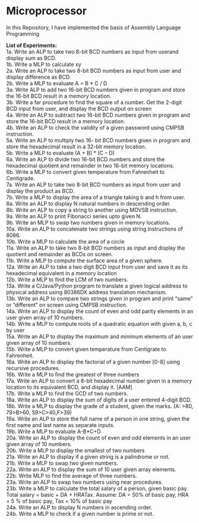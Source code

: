 # Microprocessor
In this Repository, I have implemented the basis of Assembly Language Programming<br/>

**List of Experiments:**<br/>
1a. Write an ALP to take two 8-bit BCD numbers as input from userand display sum as BCD.<br/>
1b. Write a MLP to calculate xy<br/>
2a. Write an ALP to take two 8-bit BCD numbers as input from user and display difference as BCD.<br/>
2b. Write a MLP to evaluate A = B * C / D <br/>
3a. Write ALP to add two 16-bit BCD numbers given in program and store the 16-bit BCD result in a memory location.<br/>
3b. Write a far procedure to find the square of a number. Get the 2-digit BCD input from user, and display the BCD output on screen<br/>
4a. Write an ALP to subtract two 16-bit BCD numbers given in program and store the 16-bit BCD result in a memory location.<br/>
4b. Write an ALP to check the validity of a given password using CMPSB instruction. <br/>
5a. Write an ALP to multiply two 16- bit BCD numbers given in program and store the hexadecimal result in a 32-bit memory location. <br/>
5b. Write a MLP to evaluate (A + B) * (C – D) <br/>
6a. Write an ALP to divide two 16-bit BCD numbers and store the hexadecimal quotient and remainder in two 16-bit memory locations. <br/>
6b. Write a MLP to convert given temperature from Fahrenheit to Centigrade.<br/>
7a. Write an ALP to take two 8-bit BCD numbers as input from user and display the product as BCD.<br/>
7b. Write a MLP to display the area of a triangle taking b and h from user. <br/>
8a. Write an ALP to display N natural numbers in descending order.<br/>
8b. Write an ALP to copy a string to another using MOVSB instruction. <br/>
9a. Write an ALP to print Fibonacci series upto given N. <br/>
9b. Write an MLP to swap two numbers given in memory locations.<br/>
10a. Write an ALP to concatenate two strings using string instructions of 8086.<br/>
10b. Write a MLP to calculate the area of a circle<br/>
11a. Write an ALP to take two 8-bit BCD numbers as input and display the quotient and remainder as BCDs on screen. <br/>
11b. Write a MLP to compute the surface area of a given sphere.<br/>
12a. Write an ALP to take a two digit BCD input from user and save it as its hexadecimal equivalent in a memory location<br/>
12b. Write a MLP to find the LCM of two numbers. <br/>
13a. Write a C/Java/Python program to translate a given logical address to physical address using 80386DX address translation mechanism.<br/>
13b. Write an ALP to compare two strings given in program and print “same” or “different” on screen using CMPSB instruction. <br/>
14a. Write an ALP to display the count of even and odd parity elements in an user given array of 10 numbers.<br/>
14b. Write a MLP to compute roots of a quadratic equation with given a, b, c by user<br/>
15a. Write an ALP to display the maximum and minimum elements of an user given array of 10 numbers. <br/>
15b. Write a MLP to convert given temperature from Centigrate to Fahrenheit.<br/>
16a. Write an ALP to display the factorial of a given number [0-8] using recursive procedures.<br/>
16b. Write a MLP to find the greatest of three numbers<br/>
17a. Write an ALP to convert a 8-bit hexadecimal number given in a memory location to its equivalent BCD, and display it. [AAM]<br/>
17b. Write a MLP to find the GCD of two numbers. <br/>
18a. Write an ALP to display the sum of digits of a user entered 4-digit BCD.<br/>
18b. Write a MLP to display the grade of a student, given the marks. (A: >80, 79>B>60, 59>C>40,F>39) <br/>
19a. Write an ALP to store the full name of a person in one string, given the first name and last name as separate inputs. <br/>
19b. Write a MLP to evaluate A-B*C+D<br/>
20a. Write an ALP to display the count of even and odd elements in an user given array of 10 numbers. <br/>
20b. Write a MLP to display the smallest of two numbers<br/>
21a. Write an ALP to display if a given string is a palindrome or not. <br/>
21b. Write a MLP to swap two given numbers.<br/>
22a. Write an ALP to display the sum of 10 user given array elements.<br/>
22b. Write MLP to find the average of three numbers. <br/>
23a. Write an ALP to swap two numbers using near procedures. <br/>
23b. Write a MLP to calculate the total salary of a person, given basic pay. Total salary = basic + DA + HRATax. Assume: DA = 50% of basic pay, HRA = 5 % of basic pay, Tax = 10% of basic pay <br/>
24a. Write an ALP to display N numbers in ascending order. <br/>
24b. Write a MLP to check if a given number is prime or not. <br/>
